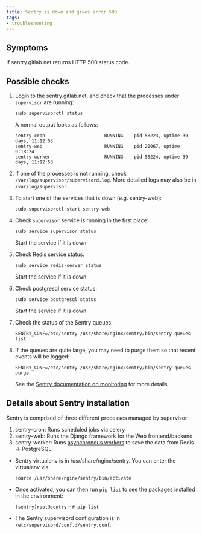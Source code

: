 ```yaml
---
title: Sentry is down and gives error 500
tags:
- troubleshooting
---
```



## Symptoms

If sentry.gitlab.net returns HTTP 500 status code.

## Possible checks

1. Login to the sentry.gitlab.net, and check that the processes under `supervisor` are running:

    ```
    sudo supervisorctl status
    ```

    A normal output looks as follows:

    ```
    sentry-cron                      RUNNING    pid 58223, uptime 39 days, 11:12:53
    sentry-web                       RUNNING    pid 20067, uptime 0:18:24
    sentry-worker                    RUNNING    pid 58224, uptime 39 days, 11:12:53
    ```

1. If one of the processes is not running, check `/var/log/supervisor/supervisord.log`. More
   detailed logs may also be in `/var/log/supervisor`.

1. To start one of the services that is down (e.g. sentry-web):

    ```
    sudo supervisorctl start sentry-web
    ```

1. Check `supervisor` service is running in the first place:

    ```
    sudo service supervisor status
    ```

    Start the service if it is down.

1. Check Redis service status:


    ```
    sudo service redis-server status
    ```

    Start the service if it is down.

1. Check postgresql service status:

    ```
    sudo service postgresql status
    ```

   Start the service if it is down.

1. Check the status of the Sentry queues:

    ```
    SENTRY_CONF=/etc/sentry /usr/share/nginx/sentry/bin/sentry queues list
    ```

1. If the queues are quite large, you may need to purge them so that recent events will be logged:

    ```
    SENTRY_CONF=/etc/sentry /usr/share/nginx/sentry/bin/sentry queues purge
    ```

    See the [Sentry documentation on monitoring](https://docs.sentry.io/server/monitoring/) for more details.

## Details about Sentry installation

Sentry is comprised of three different processes managed by supervisor:

1. sentry-cron: Runs scheduled jobs via celery
2. sentry-web: Runs the Django framework for the Web frontend/backend
3. sentry-worker: Runs [asynchronous workers](https://docs.sentry.io/server/queue/) to save the data from Redis -> PostgreSQL

* Sentry virtualenv is in /usr/share/nginx/sentry. You can enter the virtualenv via:

    ```
    source /usr/share/nginx/sentry/bin/activate
    ```

* Once activated, you can then run `pip list` to see the packages installed in the environment:

    ```
    (sentry)root@sentry:~# pip list
    ```

* The Sentry supervisord configuration is in `/etc/supervisord/conf.d/sentry.conf`.
